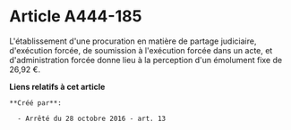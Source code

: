 # Article A444-185

L'établissement d'une procuration en matière de partage judiciaire,  d'exécution forcée, de soumission à l'exécution forcée
dans un acte, et  d'administration forcée donne lieu à la perception d'un émolument fixe  de 26,92 €.

**Liens relatifs à cet article**

	**Créé par**:

	  - Arrêté du 28 octobre 2016 - art. 13
